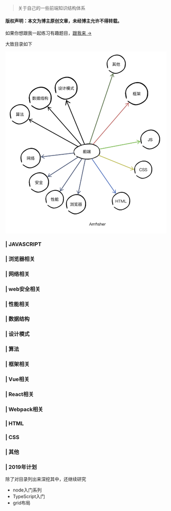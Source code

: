 > 关于自己的一些前端知识结构体系

#### 版权声明：本文为博主原创文章，未经博主允许不得转载。

如果你想跟我一起练习有趣题目，[跟我来 ->](https://github.com/Amfishers/awesome-frontend)

大致目录如下

<img align="center" src='./KnowledgeLinkList.png' />

### |  JAVASCRIPT
### |  浏览器相关
### |  网络相关
### |  web安全相关
### |  性能相关
### |  数据结构
### |  设计模式
### |  算法


### |  框架相关
### |  Vue相关
### |  React相关
### |  Webpack相关

### |  HTML
### |  CSS
### |  其他

### |  2019年计划

除了对目录列出来深挖其中，还继续研究

- node入门系列
- TypeScript入门
- grid布局

